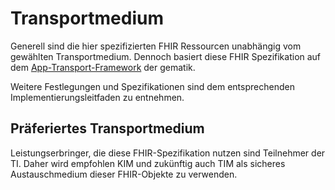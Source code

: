 # Transportmedium

Generell sind die hier spezifizierten FHIR Ressourcen unabhängig vom gewählten Transportmedium. Dennoch basiert diese FHIR Spezifikation auf dem [App-Transport-Framework](https://simplifier.net/app-transport-framework/~guides) der gematik.

Weitere Festlegungen und Spezifikationen sind dem entsprechenden Implementierungsleitfaden zu entnehmen.

## Präferiertes Transportmedium

Leistungserbringer, die diese FHIR-Spezifikation nutzen sind Teilnehmer der TI. Daher wird empfohlen KIM und zukünftig auch TIM als sicheres Austauschmedium dieser FHIR-Objekte zu verwenden.